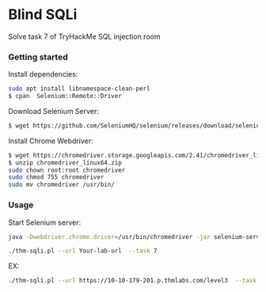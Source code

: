 # Blind SQLi
 Solve task 7 of TryHackMe SQL injection room

### Getting started

Install dependencies:
```bash
sudo apt install libnamespace-clean-perl
$ cpan  Selenium::Remote::Driver
```
Download Selenium Server:
```bash
$ wget https://github.com/SeleniumHQ/selenium/releases/download/selenium-4.30.0/selenium-server-4.30.0.jar
```
Install Chrome Webdriver:
```bash
$ wget https://chromedriver.storage.googleapis.com/2.41/chromedriver_linux64.zip
$ unzip chromedriver_linux64.zip
sudo chown root:root chromedriver
sudo chmod 755 chromedriver
sudo mv chromedriver /usr/bin/
```

### Usage

Start Selenium server:
```bash
java -Dwebdriver.chrome.driver=/usr/bin/chromedriver -jar selenium-server-4.30.0.jar standalone:
```

```bash
./thm-sqli.pl --url Your-lab-url  --task 7
```
EX:
```bash 
./thm-sqli.pl --url https://10-10-179-201.p.thmlabs.com/level3  --task 7
```